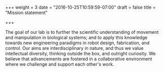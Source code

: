 +++
weight = 3
date = "2016-10-25T10:59:59-07:00"
draft = false
title = "Mission statement"

+++

The goal of our lab is to further the scientific understanding of movement and manipulation in biological systems; and to apply this knowledge towards new engineering paradigms in robot design, fabrication, and control. Our aims are interdisciplinary in nature, and thus we value intellectual diversity, thinking outside the box, and outright curiosity. We believe that advancements are fostered in a collaborative environment where we challenge and support each other's work.
